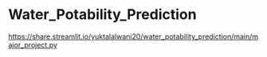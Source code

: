 # Water_Potability_Prediction
https://share.streamlit.io/yuktalalwani20/water_potability_prediction/main/major_project.py

